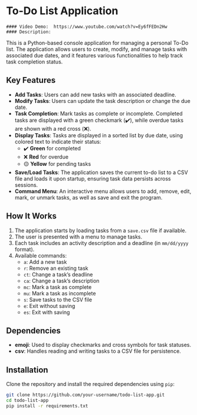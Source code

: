 # To-Do List Application
    #### Video Demo:  https://www.youtube.com/watch?v=Ey6fFEDn2Hw
    #### Description:
    
This is a Python-based console application for managing a personal To-Do list. The application allows users to create, modify, and manage tasks with associated due dates, and it features various functionalities to help track task completion status.

## Key Features
- **Add Tasks**: Users can add new tasks with an associated deadline.
- **Modify Tasks**: Users can update the task description or change the due date.
- **Task Completion**: Mark tasks as complete or incomplete. Completed tasks are displayed with a green checkmark (:heavy_check_mark:), while overdue tasks are shown with a red cross (:x:).
- **Display Tasks**: Tasks are displayed in a sorted list by due date, using colored text to indicate their status:
  - :heavy_check_mark: **Green** for completed
  - :x: **Red** for overdue
  - :yellow_circle: **Yellow** for pending tasks
- **Save/Load Tasks**: The application saves the current to-do list to a CSV file and loads it upon startup, ensuring task data persists across sessions.
- **Command Menu**: An interactive menu allows users to add, remove, edit, mark, or unmark tasks, as well as save and exit the program.

## How It Works
1. The application starts by loading tasks from a `save.csv` file if available.
2. The user is presented with a menu to manage tasks.
3. Each task includes an activity description and a deadline (in `mm/dd/yyyy` format).
4. Available commands:
   - `a`: Add a new task
   - `r`: Remove an existing task
   - `ct`: Change a task’s deadline
   - `ca`: Change a task’s description
   - `mc`: Mark a task as complete
   - `mu`: Mark a task as incomplete
   - `s`: Save tasks to the CSV file
   - `e`: Exit without saving
   - `es`: Exit with saving

## Dependencies
- **emoji**: Used to display checkmarks and cross symbols for task statuses.
- **csv**: Handles reading and writing tasks to a CSV file for persistence.

## Installation
Clone the repository and install the required dependencies using `pip`:

```bash
git clone https://github.com/your-username/todo-list-app.git
cd todo-list-app
pip install -r requirements.txt
